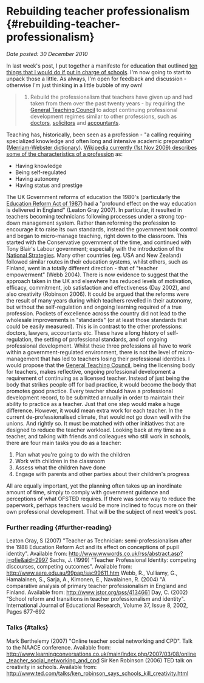 # Rebuilding teacher professionalism {#rebuilding-teacher-professionalism}

_Date posted: 30 December 2010_

In last week's post, I put together a manifesto for education that outlined [ten things that I would do if put in charge of schools](http://www.learningconversations.co.uk/main/index.php/2009/10/25/if-i-was-secretary-of-state-for-educatio?blog=5). I'm now going to start to unpack those a little. As always, I'm open for feedback and discussion - otherwise I'm just thinking in a little bubble of my own!

> 1) Rebuild the professionalism that teachers have given up and had taken from them over the past twenty years - by requiring the [General Teaching Council](http://www.gtce.org.uk/) to adopt continuing professional development regimes similar to other professions, such as [doctors](http://www.gmc-uk.org/education/continuing_professional_development/cpd_guidance.asp), [solicitors](http://www.sra.org.uk/solicitors/cpd.page) and [accountants](http://www.accountancyage.com/accountancyage/features/2040447/cpd-institute-chartered-accountants-england-wales).

Teaching has, historically, been seen as a profession - "a calling requiring specialized knowledge and often long and intensive academic preparation" ([Merriam-Webster dictionary](http://www.merriam-webster.com/dictionary/profession)). [Wikipedia currently (1st Nov 2009) describes some of the characteristics of a profession](http://en.wikipedia.org/wiki/Profession) as:

*   Having knowledge
*   Being self-regulated
*   Having autonomy
*   Having status and prestige

The UK Government reforms of education the 1980's (particularly the [Education Reform Act of 1987](http://www.opsi.gov.uk/acts/acts1988/ukpga_19880040_en_1)) had a "profound effect on the way education is delivered in England" (Leaton Gray 2007). In particular, it resulted in teachers becoming technicians following processes under a strong top-down management system. Rather than reforming the profession to encourage it to raise its own standards, instead the government took control and began to micro-manage teaching, right down to the classroom. This started with the Conservative government of the time, and continued with Tony Blair's Labour government; especially with the introduction of the [National Strategies](http://nationalstrategies.standards.dcsf.gov.uk/). Many other countries (eg. USA and New Zealand) followed similar routes in their education systems, whilst others, such as Finland, went in a totally different direction - that of "teacher empowerment" (Webb 2004). There is now evidence to suggest that the approach taken in the UK and elsewhere has reduced levels of motivation, efficacy, commitment, job satisfaction and effectiveness (Day 2002), and also creativity (Robinson 2006). It could be argued that the reforms were the result of many years during which teachers revelled in their autonomy, but without the self-regulation and ongoing learning required of a true profession. Pockets of excellence across the country did not lead to the wholesale improvements in "standards" (or at least those standards that could be easily measured). This is in contrast to the other professions: doctors, lawyers, accountants etc. These have a long history of self-regulation, the setting of professional standards, and of ongoing professional development. Whilst these three professions all have to work within a government-regulated environment, there is not the level of micro-management that has led to teachers losing their professional identities. I would propose that the [General Teaching Council](http://www.gtce.org.uk/), being the licensing body for teachers, makes reflective, ongoing professional development a requirement of continuing as a licensed teacher. Instead of just being the body that strikes people off for bad practice, it would become the body that promotes good practice. Every teacher should have a professional development record, to be submitted annually in order to maintain their ability to practice as a teacher. Just that one step would make a huge difference. However, it would mean extra work for each teacher. In the current de-professionalised climate, that would not go down well with the unions. And rightly so. It must be matched with other initiatives that are designed to reduce the teacher workload. Looking back at my time as a teacher, and talking with friends and colleagues who still work in schools, there are four main tasks you do as a teacher:

1.  Plan what you're going to do with the children
2.  Work with children in the classroom
3.  Assess what the children have done
4.  Engage with parents and other parties about their children's progress

All are equally important, yet the planning often takes up an inordinate amount of time, simply to comply with government guidance and perceptions of what OFSTED requires. If there was some way to reduce the paperwork, perhaps teachers would be more inclined to focus more on their own professional development. That will be the subject of next week's post.

### Further reading {#further-reading}

Leaton Gray, S (2007) "Teacher as Technician: semi-professionalism after the 1988 Education Reform Act and its effect on conceptions of pupil identity". Available from: http://www.wwwords.co.uk/rss/abstract.asp?j=pfie&aid=2997 Sachs, J. (1999) "Teacher Professional Identity: competing discourses, competing outcomes". Available from: http://www.aare.edu.au/99pap/sac99611.htm Webb, R., Vulliamy, G., Hamalainen, S., Sarja, A., Kimonen, E., Navalainen, R. (2004) "A comparative analysis of primary teacher professionalism in England and Finland. Available from: http://www.jstor.org/pss/4134661 Day, C. (2002) "School reform and transitions in teacher professionalism and identity". International Journal of Educational Research, Volume 37, Issue 8, 2002, Pages 677-692

### Talks {#talks}

Mark Berthelemy (2007) "Online teacher social networking and CPD". Talk to the NAACE conference. Available from: http://www.learningconversations.co.uk/main/index.php/2007/03/08/online_teacher_social_networking_and_cpd Sir Ken Robinson (2006) TED talk on creativity in schools. Available from: http://www.ted.com/talks/ken_robinson_says_schools_kill_creativity.html